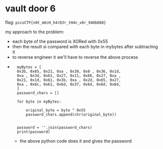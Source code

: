 # vault door 6
flag: `picoCTF{n0t_mUcH_h4rD3r_tH4n_x0r_948b888}`

my approach to the problem:
- each byte of the password is XORed with 0x55
- then the result si compared with each byte in mybytes after subtracting it
- to reverse engineer it we'll have to reverse the above process
- ```
    myBytes = [
    0x3b, 0x65, 0x21, 0xa , 0x38, 0x0 , 0x36, 0x1d,
    0xa , 0x3d, 0x61, 0x27, 0x11, 0x66, 0x27, 0xa ,
    0x21, 0x1d, 0x61, 0x3b, 0xa , 0x2d, 0x65, 0x27,
    0xa , 0x6c, 0x61, 0x6d, 0x37, 0x6d, 0x6d, 0x6d,
    ]
    password_chars = []
    
    for byte in myBytes:
    
        original_byte = byte ^ 0x55
        password_chars.append(chr(original_byte))
    
    
    password = ''.join(password_chars)
    print(password)

  ```
  - the above python code does it and gives the password